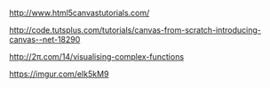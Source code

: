 http://www.html5canvastutorials.com/

http://code.tutsplus.com/tutorials/canvas-from-scratch-introducing-canvas--net-18290



http://2π.com/14/visualising-complex-functions

https://imgur.com/eIk5kM9


